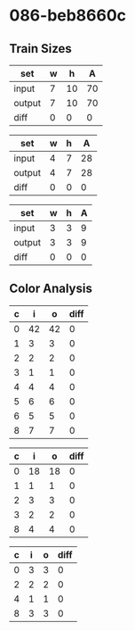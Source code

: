 # 086-beb8660c
## Train Sizes

|set|w|h|A|
|---|---|---|---|
|input|7|10|70|
|output|7|10|70|
|diff|0|0|0|


|set|w|h|A|
|---|---|---|---|
|input|4|7|28|
|output|4|7|28|
|diff|0|0|0|


|set|w|h|A|
|---|---|---|---|
|input|3|3|9|
|output|3|3|9|
|diff|0|0|0|


## Color Analysis

|c|i|o|diff|
|---|---|---|---|
|0|42|42|0|
|1|3|3|0|
|2|2|2|0|
|3|1|1|0|
|4|4|4|0|
|5|6|6|0|
|6|5|5|0|
|8|7|7|0|


|c|i|o|diff|
|---|---|---|---|
|0|18|18|0|
|1|1|1|0|
|2|3|3|0|
|3|2|2|0|
|8|4|4|0|


|c|i|o|diff|
|---|---|---|---|
|0|3|3|0|
|2|2|2|0|
|4|1|1|0|
|8|3|3|0|

